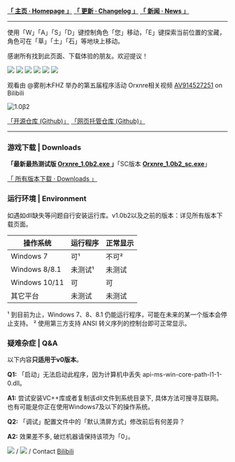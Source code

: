 **[「 主页 · Homepage 」](https://orxnre.github.io/) [「 更新 · Changelog 」](https://orxnre.github.io/c) [「 新闻 · News 」](https://orxnre.github.io/n)**

****

使用「W」「A」「S」「D」键控制角色「您」移动，「E」键探索当前位置的宝藏，角色可在「草」「土」「石」等地块上移动。

感谢所有找到此页面、下载体验的朋友。欢迎提议！

![](https://img.shields.io/badge/语言-铁锈-cf8832)
![](https://img.shields.io/badge/进度-已新建文件夹-90ce5c)
![](https://img.shields.io/badge/协议-倒过来的协议-2faadf)
![](https://img.shields.io/badge/最新版本-自己找-7379af)
![](https://img.shields.io/badge/下次更新日期-∅-9965af)
![](https://img.shields.io/badge/最长更新间隔-296-444444)

观看由 @雾削木FHZ 举办的第五届程序活动 Orxnre相关视频 [AV914527251](https://b23.tv/av914527251) on Bilibili

![](https://img.itch.zone/aW1nLzEyOTk2NDc2LnBuZw==/original/414qlJ.png "1.0β2")

[「开源仓库 (Github)」](https://github.com/Xnye/Orxnre) [「网页托管仓库 (Github)」](https://github.com/Orxnre/orxnre.github.io)

****

### 游戏下载 | Downloads

**「最新最热测试版 [Orxnre_1.0b2.exe ](https://github.com/Xnye/Orxnre/releases/download/v1.0-beta.2/Orxnre_1.0b2.exe)」**「SC版本 **[Orxnre_1.0b2_sc.exe](https://github.com/Xnye/Orxnre/releases/download/v1.0-beta.2/Orxnre_1.0b2_sc.exe)**」

[「 所有版本下载 · Downloads 」](https://orxnre.github.io/d)

### 运行环境 | Environment

如遇如dll缺失等问题自行安装运行库。v1.0b2以及之前的版本：详见所有版本下载页面。

操作系统     | 运行程序 | 正常显示
-------- | ----- | -----
Windows 7  | 可¹ | 不可²
Windows 8/8.1  | 未测试¹ | 未测试
Windows 10/11  | 可 | 可
其它平台 | 未测试 | 未测试

¹ 到目前为止，Windows 7、8、8.1 仍能运行程序，可能在未来的某一个版本会停止支持。
² 使用第三方支持 ANSI 转义序列的控制台即可正常显示。

### 疑难杂症 | Q&A

以下内容**只适用于v0版本**。

**Q1:** 「启动」无法启动此程序，因为计算机中丢失 api-ms-win-core-path-l1-1-0.dll。

**A1:** 尝试安装VC++库或者复制该dll文件到系统目录下, 具体方法可搜寻互联网。也有可能是你正在使用Windows7及以下的操作系统。

**Q2:** 「调试」配置文件中的「默认清屏方式」修改前后有何差异？

**A2:** 效果差不多, 破烂机器请保持该项为「0」。

![](https://badges.toozhao.com/badges/01GS58QJQJFWKEXSF496KM0VQN/green.svg) / ![](https://img.shields.io/github/downloads/Xnye/Orxnre/total?label=Downloads&style=flat-square) / Contact [Bilibili](https://space.bilibili.com/357881808)

